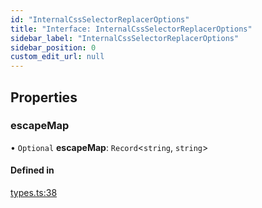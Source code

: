 ```yaml
---
id: "InternalCssSelectorReplacerOptions"
title: "Interface: InternalCssSelectorReplacerOptions"
sidebar_label: "InternalCssSelectorReplacerOptions"
sidebar_position: 0
custom_edit_url: null
---
```


## Properties

### escapeMap

• `Optional` **escapeMap**: `Record`<`string`, `string`\>

#### Defined in

[types.ts:38](https://github.com/sonofmagic/weapp-tailwindcss/blob/54db673b/src/types.ts#L38)
